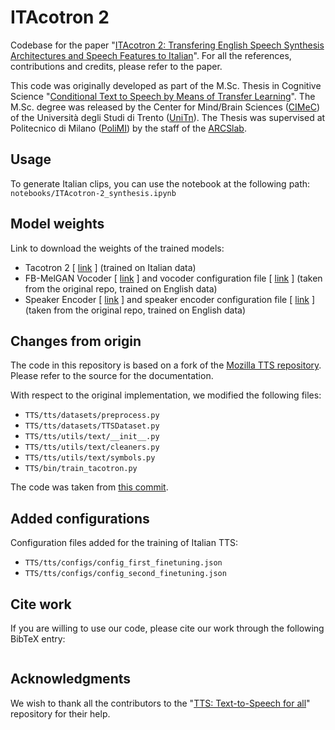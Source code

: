# ITAcotron 2

Codebase for the paper "[ITAcotron 2: Transfering English Speech Synthesis Architectures and Speech Features to Italian]()".
For all the references, contributions and credits, please refer to the paper.

This code was originally developed as part of the M.Sc. Thesis in Cognitive Science "[Conditional Text to Speech by Means of Transfer Learning]()".
The M.Sc. degree was released by the Center for Mind/Brain Sciences ([CIMeC](https://www.cimec.unitn.it)) of the Università degli Studi di Trento ([UniTn](https://www.unitn.it)).
The Thesis was supervised at Politecnico di Milano ([PoliMI](https://www.polimi.it)) by the staff of the [ARCSlab](https://arcslab.dei.polimi.it).

## Usage 

To generate Italian clips, you can use the notebook at the following path: `notebooks/ITAcotron-2_synthesis.ipynb`

## Model weights

Link to download the weights of the trained models:
- Tacotron 2 [ [link](https://polimi365-my.sharepoint.com/:u:/g/personal/10451445_polimi_it/EaVCldj6tN5FqrUxdIT3wx8BE4wM5m6juQotK6qAc5pDxw?e=O2hMpn) ] (trained on Italian data)
- FB-MelGAN Vocoder [ [link](https://polimi365-my.sharepoint.com/:u:/g/personal/10451445_polimi_it/EVPp9Olk8Y5PkxyN1URudC4Bxp8K6v6Ct1_05uk54z0NfA?e=NLKLdd) ] and vocoder configuration file [ [link](https://polimi365-my.sharepoint.com/:u:/g/personal/10451445_polimi_it/EWcY4y3ZZYVDnWifqmjjbooBv4gMNSwRulG0rgwTIuq6Zw?e=rCoEXC) ] (taken from the original repo, trained on English data)
- Speaker Encoder [ [link](https://polimi365-my.sharepoint.com/:u:/g/personal/10451445_polimi_it/EcXCpALD4_FIiAYBu-MugoIBj2oIBhkBjT0jM5kD6XlBCg?e=ziwVIl) ] and speaker encoder configuration file [ [link](https://polimi365-my.sharepoint.com/:u:/g/personal/10451445_polimi_it/ESdU__SvK-RMpC8C72lLwswBPS9udG3zW4j__bifBs1rcw?e=Id23Rd) ] (taken from the original repo, trained on English data)

## Changes from origin

The code in this repository is based on a fork of the [Mozilla TTS repository](https://github.com/mozilla/TTS).
Please refer to the source for the documentation.

With respect to the original implementation, we modified the following files:
- `TTS/tts/datasets/preprocess.py`
- `TTS/tts/datasets/TTSDataset.py`
- `TTS/tts/utils/text/__init__.py`
- `TTS/tts/utils/text/cleaners.py`
- `TTS/tts/utils/text/symbols.py`
- `TTS/bin/train_tacotron.py`

The code was taken from [this commit](https://github.com/mozilla/TTS/tree/2136433).

## Added configurations 

Configuration files added for the training of Italian TTS: 
- `TTS/tts/configs/config_first_finetuning.json`
- `TTS/tts/configs/config_second_finetuning.json`

## Cite work

If you are willing to use our code, please cite our work through the following BibTeX entry:
```latex
``` 

## Acknowledgments

We wish to thank all the contributors to the "[TTS: Text-to-Speech for all](https://github.com/mozilla/TTS)" repository for their help. 
